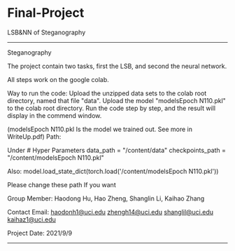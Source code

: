# Final-Project
LSB&amp;NN of  Steganography
**********************************************************************

Steganography

The project contain two tasks, first the LSB, and second the neural network.

All steps work on the google colab. 

Way to run the code:
Upload the unzipped data sets to the colab root directory, named that file "data". Upload the model "modelsEpoch N110.pkl" to the colab root directory.
Run the code step by step, and the result will display in the commend window. 

(modelsEpoch N110.pkl Is the model we trained out. See more in WriteUp.pdf)
Path:

Under # Hyper Parameters
data_path = "/content/data"
checkpoints_path = "/content/modelsEpoch N110.pkl"

Also:
model.load_state_dict(torch.load('/content/modelsEpoch N110.pkl'))

Please change these path If you want


Group Member:
Haodong Hu, Hao Zheng, Shanglin Li, Kaihao Zhang 

Contact Email:
haodonh1@uci.edu
zhengh14@uci.edu
shanglil@uci.edu
kaihaz1@uci.edu

Project Date:
2021/9/9

**********************************************************************
